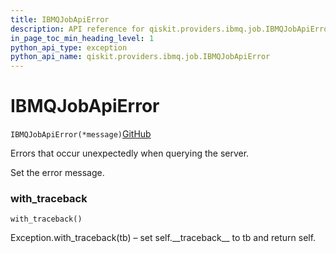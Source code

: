 ```yaml
---
title: IBMQJobApiError
description: API reference for qiskit.providers.ibmq.job.IBMQJobApiError
in_page_toc_min_heading_level: 1
python_api_type: exception
python_api_name: qiskit.providers.ibmq.job.IBMQJobApiError
---
```


# IBMQJobApiError

<span id="qiskit.providers.ibmq.job.IBMQJobApiError" />

`IBMQJobApiError(*message)`[GitHub](https://github.com/qiskit/qiskit-ibmq-provider/tree/stable/0.7/qiskit/providers/ibmq/job/exceptions.py "view source code")

Errors that occur unexpectedly when querying the server.

Set the error message.

### with\_traceback

<span id="qiskit.providers.ibmq.job.IBMQJobApiError.with_traceback" />

`with_traceback()`

Exception.with\_traceback(tb) – set self.\_\_traceback\_\_ to tb and return self.

